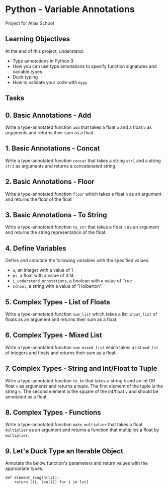 # Python - Variable Annotations
Project for Atlas School

## Learning Objectives
At the end of this project, understand:
- Type annotations in Python 3
- How you can use type annotations to specify function signatures and variable types
- Duck typing
- How to validate your code with ```mypy```

## Tasks

## 0. Basic Annotations - Add
Write a type-annotated function ```add``` that takes a float ```a``` and a float ```b``` as arguments and returns their sum as a float.

## 1. Basic Annotations - Concat
Write a type-annotated function ```concat``` that takes a string ```str1``` and a string ```str2``` as arguments and returns a concatenated string.

## 2. Basic Annotations - Floor
Write a type-annotated function ```floor``` which takes a float ```n``` as an argument and returns the floor of the float

## 3. Basic Annotations - To String
Write a type-annotated function ```to_str``` that takes a float ```n``` as an argument and returns the string representation of the float.

## 4. Define Variables
Define and annotate the following variables with the specified values:
- ```a```, an integer with a value of 1
- ```pi```, a float with a value of 3.14
- ```i_understand_annotations```, a boolean with a value of True
- ```school```, a string with a value of "Holberton"

## 5. Complex Types - List of Floats
Write a type-annotated function ```sum_list``` which takes a list ```input_list``` of floats as an argument and returns their sum as a float.

## 6. Complex Types - Mixed List
Write a type-annotated function ```sum_mixed_list``` which takes a list ```mxd_lst``` of integers and floats and returns their sum as a float.

## 7. Complex Types - String and Int/Float to Tuple
Write a type-annotated function ```to_kv``` that takes a string ```k``` and an int OR float ```v``` as arguments and returns a tuple. The first element of the tuple is the string ```k```. The second element is the square of the int/float ```v``` and should be annotated as a float.

## 8. Complex Types - Functions
Write a type-annotated function ```make_multiplier``` that takes a float ```multiplier``` as an argument and returns a function that multiplies a float by ```multiplier```.

## 9. Let's Duck Type an Iterable Object
Annotate the below function's parameters and return values with the appropriate types.
```
def element_length(lst):
    return [(i, len(i)) for i in lst]
```
